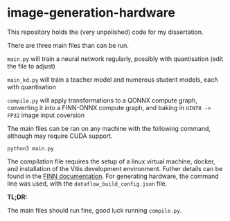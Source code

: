 # image-generation-hardware

This repository holds the (very unpolished) code for my dissertation.

There are three main files than can be run.

`main.py` will train a neural network regularly, possibly with quantisation (edit the file to adjust)

`main_kd.py` will train a teacher model and numerous student models, each with quantisation

`compile.py` will apply transformations to a QONNX compute graph, converting it into a FINN-ONNX compute graph, and baking in ```UINT8 -> FP32``` image input coversion

The main files can be ran on any machine with the following command, although may require CUDA support.

`python3 main.py`

The compilation file requires the setup of a linux virtual machine, docker, and installation of the Vitis development environment. Futher details can be found in the [FINN documentation](https://finn.readthedocs.io/en/latest/getting_started.html). For generating hardware, the command line was used, with the `dataflow_build_config.json` file.

**TL;DR:**

The main files should run fine, good luck running `compile.py`.
